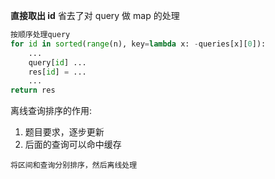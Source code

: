**直接取出 id** 省去了对 query 做 map 的处理

```Python
按顺序处理query
for id in sorted(range(n), key=lambda x: -queries[x][0]):
    ...
    query[id] ...
    res[id] = ...
    ...
return res
```

离线查询排序的作用:

1. 题目要求，逐步更新
2. 后面的查询可以命中缓存

`将区间和查询分别排序，然后离线处理`
